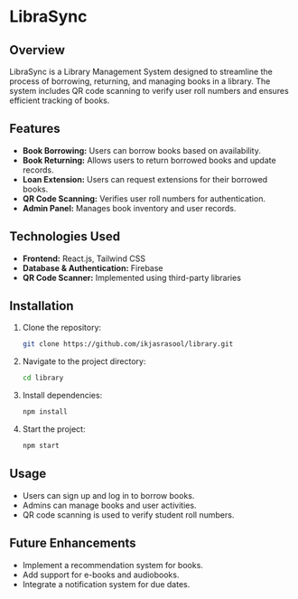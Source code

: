 # LibraSync

## Overview
LibraSync is a Library Management System designed to streamline the process of borrowing, returning, and managing books in a library. The system includes QR code scanning to verify user roll numbers and ensures efficient tracking of books.

## Features
- **Book Borrowing:** Users can borrow books based on availability.
- **Book Returning:** Allows users to return borrowed books and update records.
- **Loan Extension:** Users can request extensions for their borrowed books.
- **QR Code Scanning:** Verifies user roll numbers for authentication.
- **Admin Panel:** Manages book inventory and user records.

## Technologies Used
- **Frontend:** React.js, Tailwind CSS
- **Database & Authentication:** Firebase
- **QR Code Scanner:** Implemented using third-party libraries

## Installation
1. Clone the repository:
   ```sh
   git clone https://github.com/ikjasrasool/library.git
   ```
2. Navigate to the project directory:
   ```sh
   cd library
   ```
3. Install dependencies:
   ```sh
   npm install
   ```
4. Start the project:
   ```sh
   npm start
   ```

## Usage
- Users can sign up and log in to borrow books.
- Admins can manage books and user activities.
- QR code scanning is used to verify student roll numbers.

## Future Enhancements
- Implement a recommendation system for books.
- Add support for e-books and audiobooks.
- Integrate a notification system for due dates.

